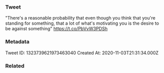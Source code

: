 ### Tweet
"There's a reasonable probability that even though you think that you're standing for something, that a lot of what's motivating you is the desire to be against something" https://t.co/PbVvW3PDSh

### Metadata
Tweet ID: 1323739621973463040
Created At: 2020-11-03T21:31:34.000Z

### Related

